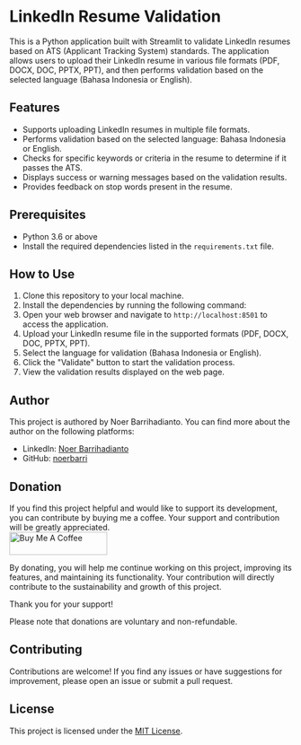 # LinkedIn Resume Validation

This is a Python application built with Streamlit to validate LinkedIn resumes based on ATS (Applicant Tracking System) standards. The application allows users to upload their LinkedIn resume in various file formats (PDF, DOCX, DOC, PPTX, PPT), and then performs validation based on the selected language (Bahasa Indonesia or English).

## Features

- Supports uploading LinkedIn resumes in multiple file formats.
- Performs validation based on the selected language: Bahasa Indonesia or English.
- Checks for specific keywords or criteria in the resume to determine if it passes the ATS.
- Displays success or warning messages based on the validation results.
- Provides feedback on stop words present in the resume.

## Prerequisites

- Python 3.6 or above
- Install the required dependencies listed in the `requirements.txt` file.

## How to Use

1. Clone this repository to your local machine.
2. Install the dependencies by running the following command:
4. Open your web browser and navigate to `http://localhost:8501` to access the application.
5. Upload your LinkedIn resume file in the supported formats (PDF, DOCX, DOC, PPTX, PPT).
6. Select the language for validation (Bahasa Indonesia or English).
7. Click the "Validate" button to start the validation process.
8. View the validation results displayed on the web page.

## Author

This project is authored by Noer Barrihadianto. You can find more about the author on the following platforms:

- LinkedIn: [Noer Barrihadianto](https://www.linkedin.com/in/noerbarry/)
- GitHub: [noerbarri](https://github.com/noerbarry)

## Donation
If you find this project helpful and would like to support its development, you can contribute by buying me a coffee. Your support and contribution will be greatly appreciated.
<br>
<a href="https://www.buymeacoffee.com/noerbarry" target="_blank"><img src="https://cdn.buymeacoffee.com/buttons/default-orange.png" alt="Buy Me A Coffee" height="41" width="174"></a>

By donating, you will help me continue working on this project, improving its features, and maintaining its functionality. Your contribution will directly contribute to the sustainability and growth of this project.

Thank you for your support!

Please note that donations are voluntary and non-refundable.


## Contributing

Contributions are welcome! If you find any issues or have suggestions for improvement, please open an issue or submit a pull request.

## License

This project is licensed under the [MIT License](LICENSE).
